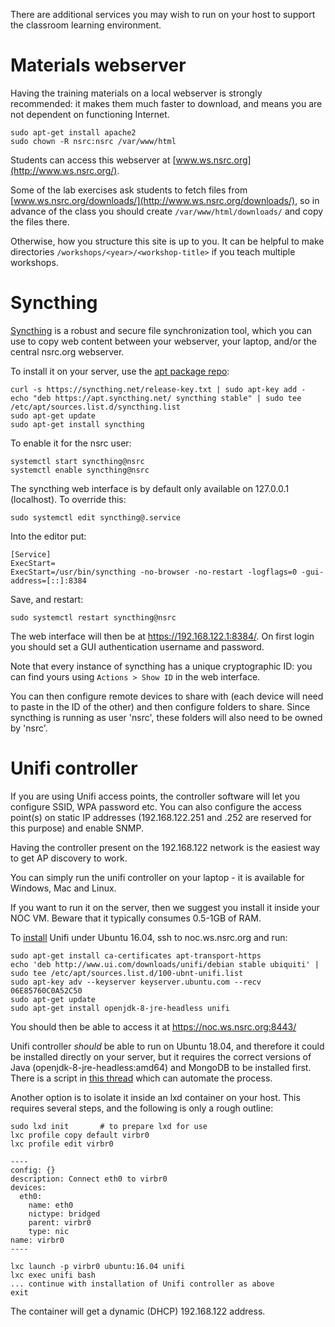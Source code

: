 There are additional services you may wish to run on your host to support
the classroom learning environment.

# Materials webserver

Having the training materials on a local webserver is strongly recommended:
it makes them much faster to download, and means you are not dependent on
functioning Internet.

```shell
sudo apt-get install apache2
sudo chown -R nsrc:nsrc /var/www/html
```

Students can access this webserver at [www.ws.nsrc.org](http://www.ws.nsrc.org/).

Some of the lab exercises ask students to fetch files from
[www.ws.nsrc.org/downloads/](http://www.ws.nsrc.org/downloads/), so in
advance of the class you should create `/var/www/html/downloads/` and copy
the files there.

Otherwise, how you structure this site is up to you.  It can be helpful to
make directories `/workshops/<year>/<workshop-title>` if you teach multiple
workshops.

# Syncthing

[Syncthing](https://syncthing.net) is a robust and secure file
synchronization tool, which you can use to copy web content between your
webserver, your laptop, and/or the central nsrc.org webserver.

To install it on your server, use the [apt package repo](https://apt.syncthing.net):

```
curl -s https://syncthing.net/release-key.txt | sudo apt-key add -
echo "deb https://apt.syncthing.net/ syncthing stable" | sudo tee /etc/apt/sources.list.d/syncthing.list
sudo apt-get update
sudo apt-get install syncthing
```

To enable it for the nsrc user:

```
systemctl start syncthing@nsrc
systemctl enable syncthing@nsrc
```

The syncthing web interface is by default only available on 127.0.0.1
(localhost).  To override this:

```
sudo systemctl edit syncthing@.service
```

Into the editor put:

```
[Service]
ExecStart=
ExecStart=/usr/bin/syncthing -no-browser -no-restart -logflags=0 -gui-address=[::]:8384
```

Save, and restart:

```
sudo systemctl restart syncthing@nsrc
```

The web interface will then be at <https://192.168.122.1:8384/>.  On first
login you should set a GUI authentication username and password.

Note that every instance of syncthing has a unique cryptographic ID: you can
find yours using `Actions > Show ID` in the web interface.

You can then configure remote devices to share with (each device will need
to paste in the ID of the other) and then configure folders to share.  Since
syncthing is running as user 'nsrc', these folders will also need to be
owned by 'nsrc'.

# Unifi controller

If you are using Unifi access points, the controller software will let you
configure SSID, WPA password etc.  You can also configure the access
point(s) on static IP addresses (192.168.122.251 and .252 are reserved for
this purpose) and enable SNMP.

Having the controller present on the 192.168.122 network is the easiest way
to get AP discovery to work.

You can simply run the unifi controller on your laptop - it is available for
Windows, Mac and Linux.

If you want to run it on the server, then we suggest you install it inside
your NOC VM.  Beware that it typically consumes 0.5-1GB of RAM.

To [install](https://help.ubnt.com/hc/en-us/articles/220066768-UniFi-How-to-Install-and-Update-via-APT-on-Debian-or-Ubuntu)
Unifi under Ubuntu 16.04, ssh to noc.ws.nsrc.org and run:

```shell
sudo apt-get install ca-certificates apt-transport-https
echo 'deb http://www.ui.com/downloads/unifi/debian stable ubiquiti' | sudo tee /etc/apt/sources.list.d/100-ubnt-unifi.list
sudo apt-key adv --keyserver keyserver.ubuntu.com --recv 06E85760C0A52C50
sudo apt-get update
sudo apt-get install openjdk-8-jre-headless unifi
```

You should then be able to access it at <https://noc.ws.nsrc.org:8443/>

Unifi controller *should* be able to run on Ubuntu 18.04, and therefore it
could be installed directly on your server, but it requires the correct
versions of Java (openjdk-8-jre-headless:amd64) and MongoDB to be installed
first.  There is a script in
[this thread](https://community.ui.com/questions/UniFi-Installation-Scripts-or-UniFi-Easy-Update-Script-or-UniFi-Lets-Encrypt-or-Ubuntu-16-04-18-04-/ccbc7530-dd61-40a7-82ec-22b17f027776)
which can automate the process.

Another option is to isolate it inside an lxd container on your host.  This
requires several steps, and the following is only a rough outline:

```shell
sudo lxd init       # to prepare lxd for use
lxc profile copy default virbr0
lxc profile edit virbr0

----
config: {}
description: Connect eth0 to virbr0
devices:
  eth0:
    name: eth0
    nictype: bridged
    parent: virbr0
    type: nic
name: virbr0
----

lxc launch -p virbr0 ubuntu:16.04 unifi
lxc exec unifi bash
... continue with installation of Unifi controller as above
exit
```

The container will get a dynamic (DHCP) 192.168.122 address.
